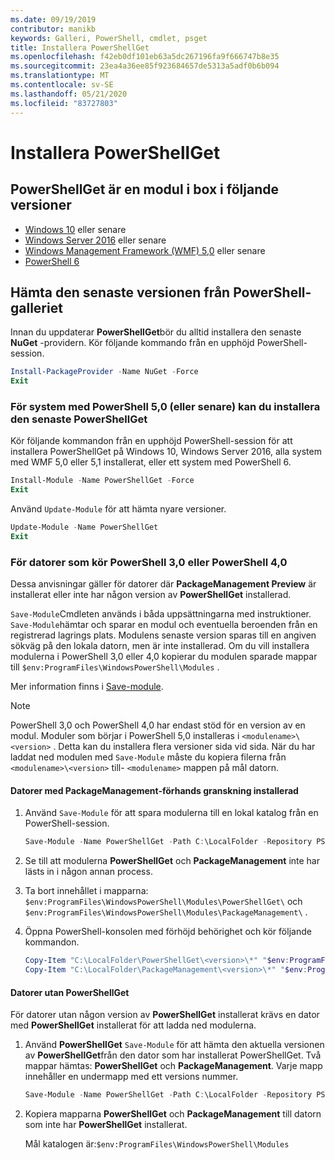 ```yaml
---
ms.date: 09/19/2019
contributor: manikb
keywords: Galleri, PowerShell, cmdlet, psget
title: Installera PowerShellGet
ms.openlocfilehash: f42eb0df101eb63a5dc267196fa9f666747b8e35
ms.sourcegitcommit: 23ea4a36ee85f923684657de5313a5adf0b6b094
ms.translationtype: MT
ms.contentlocale: sv-SE
ms.lasthandoff: 05/21/2020
ms.locfileid: "83727803"
---
```

# <a name="installing-powershellget"></a>Installera PowerShellGet

## <a name="powershellget-is-an-in-box-module-in-the-following-releases"></a>PowerShellGet är en modul i box i följande versioner

- [Windows 10](https://www.microsoft.com/windows) eller senare
- [Windows Server 2016](/windows-server/windows-server) eller senare
- [Windows Management Framework (WMF) 5,0](https://www.microsoft.com/download/details.aspx?id=50395) eller senare
- [PowerShell 6](https://github.com/PowerShell/PowerShell/releases)

## <a name="get-the-latest-version-from-powershell-gallery"></a>Hämta den senaste versionen från PowerShell-galleriet

Innan du uppdaterar **PowerShellGet**bör du alltid installera den senaste **NuGet** -providern. Kör följande kommando från en upphöjd PowerShell-session.

```powershell
Install-PackageProvider -Name NuGet -Force
Exit
```

### <a name="for-systems-with-powershell-50-or-newer-you-can-install-the-latest-powershellget"></a>För system med PowerShell 5,0 (eller senare) kan du installera den senaste PowerShellGet

Kör följande kommandon från en upphöjd PowerShell-session för att installera PowerShellGet på Windows 10, Windows Server 2016, alla system med WMF 5,0 eller 5,1 installerat, eller ett system med PowerShell 6.

```powershell
Install-Module -Name PowerShellGet -Force
Exit
```

Använd `Update-Module` för att hämta nyare versioner.

```powershell
Update-Module -Name PowerShellGet
Exit
```

### <a name="for-computers-running-powershell-30-or-powershell-40"></a>För datorer som kör PowerShell 3,0 eller PowerShell 4,0

Dessa anvisningar gäller för datorer där **PackageManagement Preview** är installerat eller inte har någon version av **PowerShellGet** installerad.

`Save-Module`Cmdleten används i båda uppsättningarna med instruktioner. `Save-Module`hämtar och sparar en modul och eventuella beroenden från en registrerad lagrings plats. Modulens senaste version sparas till en angiven sökväg på den lokala datorn, men är inte installerad. Om du vill installera modulerna i PowerShell 3,0 eller 4,0 kopierar du modulen sparade mappar till `$env:ProgramFiles\WindowsPowerShell\Modules` .

Mer information finns i [Save-module](/powershell/module/PowershellGet/Save-Module).

> [!NOTE]
> PowerShell 3,0 och PowerShell 4,0 har endast stöd för en version av en modul. Moduler som börjar i PowerShell 5,0 installeras i `<modulename>\<version>` . Detta kan du installera flera versioner sida vid sida. När du har laddat ned modulen med `Save-Module` måste du kopiera filerna från `<modulename>\<version>` till- `<modulename>` mappen på mål datorn.

#### <a name="computers-with-the-packagemanagement-preview-installed"></a>Datorer med PackageManagement-förhands granskning installerad

1. Använd `Save-Module` för att spara modulerna till en lokal katalog från en PowerShell-session.

   ```powershell
   Save-Module -Name PowerShellGet -Path C:\LocalFolder -Repository PSGallery
   ```

1. Se till att modulerna **PowerShellGet** och **PackageManagement** inte har lästs in i någon annan process.
1. Ta bort innehållet i mapparna: `$env:ProgramFiles\WindowsPowerShell\Modules\PowerShellGet\` och `$env:ProgramFiles\WindowsPowerShell\Modules\PackageManagement\` .
1. Öppna PowerShell-konsolen med förhöjd behörighet och kör följande kommandon.

   ```powershell
   Copy-Item "C:\LocalFolder\PowerShellGet\<version>\*" "$env:ProgramFiles\WindowsPowerShell\Modules\PowerShellGet\" -Recurse -Force
   Copy-Item "C:\LocalFolder\PackageManagement\<version>\*" "$env:ProgramFiles\WindowsPowerShell\Modules\PackageManagement\" -Recurse -Force
   ```

#### <a name="computers-without-powershellget"></a>Datorer utan PowerShellGet

För datorer utan någon version av **PowerShellGet** installerat krävs en dator med **PowerShellGet** installerat för att ladda ned modulerna.

1. Använd **PowerShellGet** `Save-Module` för att hämta den aktuella versionen av **PowerShellGet**från den dator som har installerat PowerShellGet. Två mappar hämtas: **PowerShellGet** och **PackageManagement**. Varje mapp innehåller en undermapp med ett versions nummer.

   ```powershell
   Save-Module -Name PowerShellGet -Path C:\LocalFolder -Repository PSGallery
   ```

1. Kopiera mapparna **PowerShellGet** och **PackageManagement** till datorn som inte har **PowerShellGet** installerat.

   Mål katalogen är:`$env:ProgramFiles\WindowsPowerShell\Modules`
